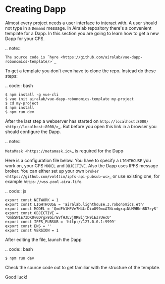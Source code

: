 Creating Dapp
=============

Almost every project needs a user interface to interact with. A user should not type in a `Demand` message. In Airalab repository there's a convenient template for a Dapp. In this section you are going to learn how to get a new Dapp for your CPS.

.. note:: 

    The source code is `here <https://github.com/airalab/vue-dapp-robonomics-template/>`_

To get a template you don't even have to clone the repo. Instead do these steps:

.. code:: bash

    $ npm install -g vue-cli
    $ vue init airalab/vue-dapp-robonomics-template my-project
    $ cd my-project
    $ npm install
    $ npm run dev

After the last step a webserver has started on `http://localhost:8000/ <http://localhost:8000/>`_. But before you open this link in a browser you should configure the Dapp.

.. note::

   `MetaMask <https://metamask.io>`_ is required for the Dapp

Here is a configuration file below. You have to specify a ``LIGHTHOUSE`` you work on, your CPS ``MODEL`` and ``OBJECTIVE``. Also the Dapp uses IPFS message broker. You can either set up your own `broker <https://github.com/vol4tim/ipfs-api-pubsub-ws>`_ or use existing one, for example `https://wss.pool.aira.life`.

.. code:: js

    export const NETWORK = 1
    export const LIGHTHOUSE = 'airalab.lighthouse.3.robonomics.eth'
    export const MODEL = 'QmdFh1HPVe7H4LrDio899mxA7NindgxqiNUM9BNnBD7ryS'
    export const OBJECTIVE = 'QmbSW1E73DKUvGDrgx8GirEVfHJLvj8RBijtH9iEZ7UecU'
    export const IPFS_PUBSUB = 'http://127.0.0.1:9999'
    export const ENS = ''
    export const VERSION = 1

After editing the file, launch the Dapp

.. code:: bash

    $ npm run dev

Check the source code out to get familiar with the structure of the template. 

Good luck!
